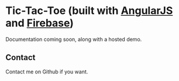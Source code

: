 # Tic-Tac-Toe (built with [AngularJS](http://angularjs.org/) and [Firebase](https://www.firebase.com/))

Documentation coming soon, along with a hosted demo.

## Contact

Contact me on Github if you want.
